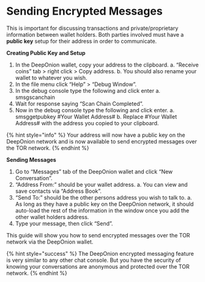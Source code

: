 # Sending Encrypted Messages

This is important for discussing transactions and private/proprietary information between wallet holders. Both parties involved must have a **public key** setup for their address in order to communicate.  
  
**Creating Public Key and Setup**

1. In the DeepOnion wallet, copy your address to the clipboard. a. “Receive coins” tab &gt; right click &gt; Copy address. b. You should also rename your wallet to whatever you wish.
2. In the file menu click “Help” &gt; “Debug Window”.
3. In the debug console type the following and click enter a. smsgscanchain
4. Wait for response saying “Scan Chain Completed”.
5. Now in the debug console type the following and click enter. a. smsggetpubkey \#Your Wallet Address\# b. Replace \#Your Wallet Address\# with the address you copied to your clipboard.

{% hint style="info" %}
Your address will now have a public key on the DeepOnion network and is now available to send encrypted messages over the TOR network.
{% endhint %}

**Sending Messages**

1. Go to “Messages” tab of the DeepOnion wallet and click “New Conversation”.
2. “Address From:” should be your wallet address. a. You can view and save contacts via “Address Book”.
3. “Send To:” should be the other persons address you wish to talk to. a. As long as they have a public key on the DeepOnion network, it should auto-load the rest of the information in the window once you add the other wallet holders address.
4. Type your message, then click “Send”.

This guide will show you how to send encrypted messages over the TOR network via the DeepOnion wallet.

{% hint style="success" %}
The DeepOnion encrypted messaging feature is very similar to any other chat console. But you have the security of knowing your conversations are anonymous and protected over the TOR network.
{% endhint %}

